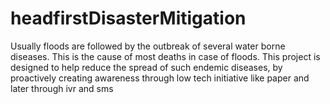 # headfirstDisasterMitigation
Usually floods are followed by the outbreak of several water borne diseases. This is the cause of most deaths in case of floods. This project is designed to help reduce the spread of such endemic diseases, by proactively creating awareness through low tech initiative like paper and later through ivr and sms
